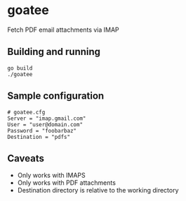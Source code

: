 # goatee

Fetch PDF email attachments via IMAP

## Building and running

~~~~~
go build
./goatee
~~~~~

## Sample configuration

~~~~~
# goatee.cfg
Server = "imap.gmail.com"
User = "user@domain.com"
Password = "foobarbaz"
Destination = "pdfs"
~~~~~

## Caveats

* Only works with IMAPS
* Only works with PDF attachments
* Destination directory is relative to the working directory
